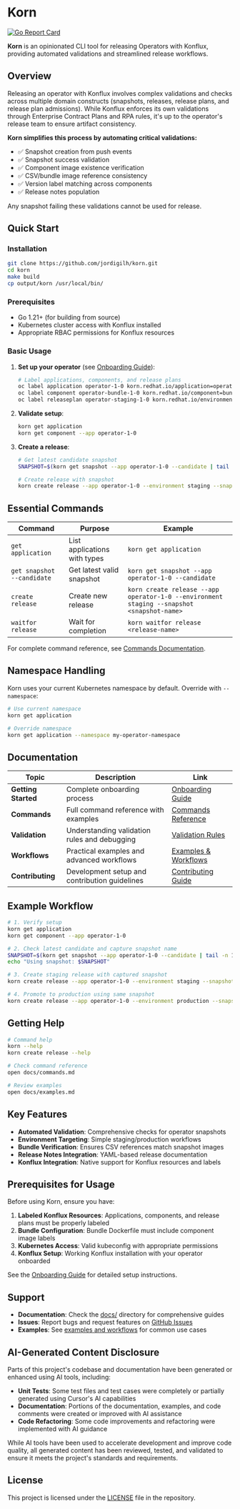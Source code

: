 # Korn

[![Go Report Card](https://goreportcard.com/badge/github.com/jordigilh/korn)](https://goreportcard.com/report/github.com/jordigilh/korn)

**Korn** is an opinionated CLI tool for releasing Operators with Konflux, providing automated validations and streamlined release workflows.

## Overview

Releasing an operator with Konflux involves complex validations and checks across multiple domain constructs (snapshots, releases, release plans, and release plan admissions). While Konflux enforces its own validations through Enterprise Contract Plans and RPA rules, it's up to the operator's release team to ensure artifact consistency.

**Korn simplifies this process by automating critical validations:**

- ✅ Snapshot creation from push events
- ✅ Snapshot success validation
- ✅ Component image existence verification
- ✅ CSV/bundle image reference consistency
- ✅ Version label matching across components
- ✅ Release notes population

Any snapshot failing these validations cannot be used for release.

## Quick Start

### Installation

```bash
git clone https://github.com/jordigilh/korn.git
cd korn
make build
cp output/korn /usr/local/bin/
```

### Prerequisites

- Go 1.21+ (for building from source)
- Kubernetes cluster access with Konflux installed
- Appropriate RBAC permissions for Konflux resources

### Basic Usage

1. **Set up your operator** (see [Onboarding Guide](docs/onboarding.md)):
   ```bash
   # Label applications, components, and release plans
   oc label application operator-1-0 korn.redhat.io/application=operator
   oc label component operator-bundle-1-0 korn.redhat.io/component=bundle
   oc label releaseplan operator-staging-1-0 korn.redhat.io/environment=staging
   ```

2. **Validate setup**:
   ```bash
   korn get application
   korn get component --app operator-1-0
   ```

3. **Create a release**:
   ```bash
   # Get latest candidate snapshot
   SNAPSHOT=$(korn get snapshot --app operator-1-0 --candidate | tail -n 1 | awk '{print $1}')

   # Create release with snapshot
   korn create release --app operator-1-0 --environment staging --snapshot $SNAPSHOT
   ```

## Essential Commands

| Command | Purpose | Example |
|---------|---------|---------|
| `get application` | List applications with types | `korn get application` |
| `get snapshot --candidate` | Get latest valid snapshot | `korn get snapshot --app operator-1-0 --candidate` |
| `create release` | Create new release | `korn create release --app operator-1-0 --environment staging --snapshot <snapshot-name>` |
| `waitfor release` | Wait for completion | `korn waitfor release <release-name>` |

For complete command reference, see [Commands Documentation](docs/commands.md).

## Namespace Handling

Korn uses your current Kubernetes namespace by default. Override with `--namespace`:

```bash
# Use current namespace
korn get application

# Override namespace
korn get application --namespace my-operator-namespace
```

## Documentation

| Topic | Description | Link |
|-------|-------------|------|
| **Getting Started** | Complete onboarding process | [Onboarding Guide](docs/onboarding.md) |
| **Commands** | Full command reference with examples | [Commands Reference](docs/commands.md) |
| **Validation** | Understanding validation rules and debugging | [Validation Rules](docs/validation-rules.md) |
| **Workflows** | Practical examples and advanced workflows | [Examples & Workflows](docs/examples.md) |
| **Contributing** | Development setup and contribution guidelines | [Contributing Guide](docs/contributing.md) |

## Example Workflow

```bash
# 1. Verify setup
korn get application
korn get component --app operator-1-0

# 2. Check latest candidate and capture snapshot name
SNAPSHOT=$(korn get snapshot --app operator-1-0 --candidate | tail -n 1 | awk '{print $1}')
echo "Using snapshot: $SNAPSHOT"

# 3. Create staging release with captured snapshot
korn create release --app operator-1-0 --environment staging --snapshot $SNAPSHOT

# 4. Promote to production using same snapshot
korn create release --app operator-1-0 --environment production --snapshot $SNAPSHOT
```

## Getting Help

```bash
# Command help
korn --help
korn create release --help

# Check command reference
open docs/commands.md

# Review examples
open docs/examples.md
```

## Key Features

- **Automated Validation**: Comprehensive checks for operator snapshots
- **Environment Targeting**: Simple staging/production workflows
- **Bundle Verification**: Ensures CSV references match snapshot images
- **Release Notes Integration**: YAML-based release documentation
- **Konflux Integration**: Native support for Konflux resources and labels

## Prerequisites for Usage

Before using Korn, ensure you have:

1. **Labeled Konflux Resources**: Applications, components, and release plans must be properly labeled
2. **Bundle Configuration**: Bundle Dockerfile must include component image labels
3. **Kubernetes Access**: Valid kubeconfig with appropriate permissions
4. **Konflux Setup**: Working Konflux installation with your operator onboarded

See the [Onboarding Guide](docs/onboarding.md) for detailed setup instructions.

## Support

- **Documentation**: Check the [docs/](docs/) directory for comprehensive guides
- **Issues**: Report bugs and request features on [GitHub Issues](https://github.com/jordigilh/korn/issues)
- **Examples**: See [examples and workflows](docs/examples.md) for common use cases

## AI-Generated Content Disclosure

Parts of this project's codebase and documentation have been generated or enhanced using AI tools, including:

- **Unit Tests**: Some test files and test cases were completely or partially generated using Cursor's AI capabilities
- **Documentation**: Portions of the documentation, examples, and code comments were created or improved with AI assistance
- **Code Refactoring**: Some code improvements and refactoring were implemented with AI guidance

While AI tools have been used to accelerate development and improve code quality, all generated content has been reviewed, tested, and validated to ensure it meets the project's standards and requirements.

## License

This project is licensed under the [LICENSE](LICENSE) file in the repository.
